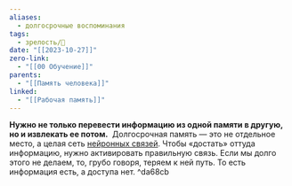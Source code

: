 ```yaml
---
aliases:
  - долгосрочные воспоминания
tags:
  - зрелость/🌱
date: "[[2023-10-27]]"
zero-link:
  - "[[00 Обучение]]"
parents:
  - "[[Память человека]]"
linked:
  - "[[Рабочая память]]"
---
```

**Нужно не только перевести информацию из одной памяти в другую, но и извлекать ее потом.**  Долгосрочная память — это не отдельное место, а целая сеть [нейронных связей](Нейронные%20сети%20мозга.md). Чтобы «достать» оттуда информацию, нужно активировать правильную связь. Если мы долго этого не делаем, то, грубо говоря, теряем к ней путь. То есть информация есть, а доступа нет. ^da68cb